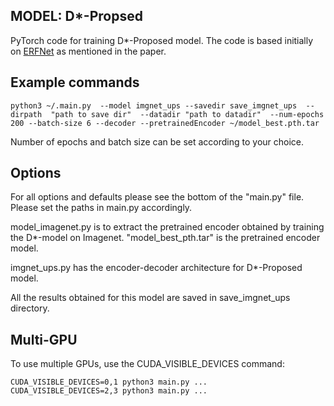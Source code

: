 ## MODEL: D*-Propsed

PyTorch code for training D*-Proposed model. The code is based initially on [ERFNet](https://github.com/Eromera/erfnet_pytorch) as mentioned in the paper.

## Example commands

```
python3 ~/.main.py  --model imgnet_ups --savedir save_imgnet_ups  --dirpath  "path to save dir"  --datadir "path to datadir"  --num-epochs 200 --batch-size 6 --decoder --pretrainedEncoder ~/model_best.pth.tar
```
Number of epochs and batch size can be set according to your choice.

## Options
For all options and defaults please see the bottom of the "main.py" file. Please set the paths in main.py accordingly.

model_imagenet.py is to extract the pretrained encoder obtained by training the D*-model on Imagenet. "model_best_pth.tar" is the pretrained encoder model.

imgnet_ups.py has the encoder-decoder architecture for D*-Proposed model.

All the results obtained for this model are saved in save_imgnet_ups directory.

## Multi-GPU
To use multiple GPUs, use the CUDA_VISIBLE_DEVICES command:
```
CUDA_VISIBLE_DEVICES=0,1 python3 main.py ...
CUDA_VISIBLE_DEVICES=2,3 python3 main.py ...
```
